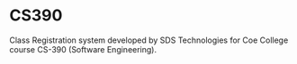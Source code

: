 # CS390
Class Registration system developed by SDS Technologies for Coe College course CS-390 (Software Engineering).

